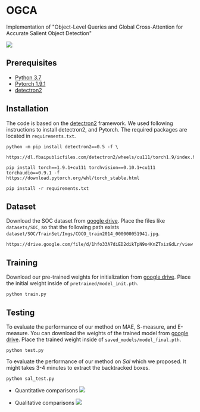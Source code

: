 # OGCA

Implementation of "Object-Level Queries and Global Cross-Attention for Accurate Salient Object
Detection"

![](fig/framework.png)

## Prerequisites
- [Python 3.7](https://www.python.org/)
- [Pytorch 1.9.1](https://pytorch.org/get-started/locally/)
- [detectron2](https://github.com/facebookresearch/detectron2)


## Installation
The code is based on the [detectron2](https://github.com/facebookresearch/detectron2) framework. We used following instructions to install detectron2, and Pytorch. The required packages are located in `requirements.txt`.
```
python -m pip install detectron2==0.5 -f \
  https://dl.fbaipublicfiles.com/detectron2/wheels/cu111/torch1.9/index.html

pip install torch==1.9.1+cu111 torchvision==0.10.1+cu111 torchaudio==0.9.1 -f https://download.pytorch.org/whl/torch_stable.html

pip install -r requirements.txt
```


## Dataset
Download the SOC dataset from [google drive](https://drive.google.com/file/d/1hfo33A7diED2dikTpN9o4KnZTxizGdLr/view). Place the files like `datasets/SOC`, so that the following path exists
`dataset/SOC/TrainSet/Imgs/COCO_train2014_000000051941.jpg`.
```
https://drive.google.com/file/d/1hfo33A7diED2dikTpN9o4KnZTxizGdLr/view
```

## Training 
Download our pre-trained weights for initialization from [google drive](https://drive.google.com/file/d/1A2K0YCdHUR_iIbNDYjpE-867Hf6WGbWD/view?usp=share_link). Place the initial weight inside of `pretrained/model_init.pth`.

```
python train.py 
```

## Testing
To evaluate the performance of our method on MAE, S-measure, and E-measure. You can download the weights of the trained model from [google drive](https://drive.google.com/file/d/12yD04QZmYq7TPB3MWHHsktWpQHEFbvyP/view?usp=share_link).
Place the trained weight inside of `saved_models/model_final.pth`.

```
python test.py
```

To evaluate the performance of our method on $Sal$ which we proposed. It might takes 3-4 minutes to extract the backtracked boxes.

```
python sal_test.py
```

- Quantitative comparisons 
![](fig/quantitative.png)

- Qualitative comparisons 
![](fig/qualitative.png)